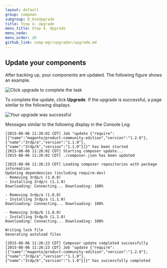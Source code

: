 ```yaml
---
layout: default 
group: compman
subgroup: D_UseUpgrade
title: Step 4. Upgrade
menu_title: Step 4. Upgrade
menu_node: 
menu_order: 20
github_link: comp-mgr/upgrader/upgrade.md
---
```


## Update your components
After backing up, your components are updated. The following figure shows an example.

<img src="{{ site.baseurl }}common/images/upgr_upgrade.png" alt="Click upgrade to complete the task">

To complete the update, click **Upgrade**. If the upgrade is successful, a page similar to the following displays.

<img src="{{ site.baseurl }}common/images/upgr_success.png" alt="Your upgrade was successful">

Messages similar to the following display in the Console Log:

	[2015-08-06 11:26:02 CDT] Job "update {"require":[{"name":"magento/product-community-edition","version":"1.2.0"},
	{"name":"3rdp/a","version":"1.1.0"},{"name":"3rdp/b","version":"1.1.0"}]}" has been started
	[2015-08-06 11:26:02 CDT] Starting composer update...
	[2015-08-06 11:26:02 CDT] ./composer.json has been updated

	[2015-08-06 11:26:23 CDT] Loading composer repositories with package information
	Updating dependencies (including require-dev)
	- Removing 3rdp/c (1.0.0)
	- Installing 3rdp/c (1.1.0)
	Downloading: Connecting... Downloading: 100%

	- Removing 3rdp/a (1.0.0)
	- Installing 3rdp/a (1.1.0)
	Downloading: Connecting... Downloading: 100%

	- Removing 3rdp/b (1.0.0)
	- Installing 3rdp/b (1.1.0)
	Downloading: Connecting... Downloading: 100%

	Writing lock file
	Generating autoload files

	[2015-08-06 11:26:23 CDT] Composer update completed successfully
	[2015-08-06 11:26:23 CDT] Job "update {"require":[{"name":"magento/product-community-edition","version":"1.2.0"},
	{"name":"3rdp/a","version":"1.1.0"},{"name":"3rdp/b","version":"1.1.0"}]}" has successfully completed


